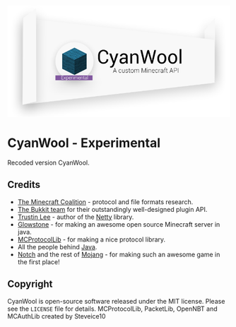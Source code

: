 ![](https://raw.githubusercontent.com/DevWool/CyanWool/experimental/others/Logo_Redesign_5.png)
# CyanWool - Experimental 

Recoded version CyanWool. 

Credits
-------
 * [The Minecraft Coalition](http://wiki.vg/) -
   protocol and file formats research.
 * [The Bukkit team](http://bukkit.org) for their outstandingly well-designed
   plugin API.
 * [Trustin Lee](http://gleamynode.net) - author of the
   [Netty](http://netty.io/) library.
 * [Glowstone](https://github.com/GlowstoneMC/Glowstone) - for making an awesome open source Minecraft server in java.
 * [MCProtocolLib](https://github.com/Steveice10/MCProtocolLib) - for making a nice protocol library. 
 * All the people behind [Java](http://java.oracle.com).
 * [Notch](http://mojang.com/notch) and the rest of
   [Mojang](http://mojang.com) - for making such an awesome game in the first
   place!

Copyright
---------
CyanWool is open-source software released under the MIT license. Please see
the `LICENSE` file for details.
MCProtocolLib, PacketLib, OpenNBT and MCAuthLib  created by Steveice10

